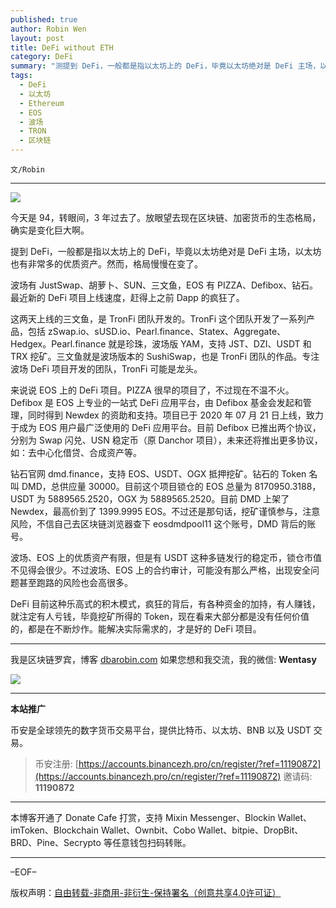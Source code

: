 ```yaml
---
published: true
author: Robin Wen
layout: post
title: DeFi without ETH
category: DeFi
summary: "测提到 DeFi，一般都是指以太坊上的 DeFi，毕竟以太坊绝对是 DeFi 主场，以太坊也有非常多的优质资产。然而，格局慢慢在变了。波场、EOS 上的优质资产有限，但是有 USDT 这种多链发行的稳定币，锁仓市值不见得会很少。不过波场、EOS 上的合约审计，可能没有那么严格，出现安全问题甚至跑路的风险也会高很多。DeFi 目前这种乐高式的积木模式，疯狂的背后，有各种资金的加持，有人赚钱，就注定有人亏钱，毕竟挖矿所得的 Token，现在看来大部分都是没有任何价值的，都是在不断炒作。能解决实际需求的，才是好的 DeFi 项目。"
tags:
  - DeFi
  - 以太坊
  - Ethereum
  - EOS
  - 波场
  - TRON
  - 区块链
---
```


`文/Robin`

***

![](https://cdn.dbarobin.com/29arm8q.png)

今天是 94，转眼间，3 年过去了。放眼望去现在区块链、加密货币的生态格局，确实是变化巨大啊。

提到 DeFi，一般都是指以太坊上的 DeFi，毕竟以太坊绝对是 DeFi 主场，以太坊也有非常多的优质资产。然而，格局慢慢在变了。

波场有 JustSwap、胡萝卜、SUN、三文鱼，EOS 有 PIZZA、Defibox、钻石。最近新的 DeFi 项目上线速度，赶得上之前 Dapp 的疯狂了。

这两天上线的三文鱼，是 TronFi 团队开发的。TronFi 这个团队开发了一系列产品，包括 zSwap.io、sUSD.io、Pearl.finance、Statex、Aggregate、Hedgex。Pearl.finance 就是珍珠，波场版 YAM，支持 JST、DZI、USDT 和 TRX 挖矿。三文鱼就是波场版本的 SushiSwap，也是 TronFi 团队的作品。专注波场 DeFi 项目开发的团队，TronFi 可能是龙头。

来说说 EOS 上的 DeFi 项目。PIZZA 很早的项目了，不过现在不温不火。Defibox 是 EOS 上专业的一站式 DeFi 应用平台，由 Defibox 基金会发起和管理，同时得到 Newdex 的资助和支持。项目已于 2020 年 07 月 21 日上线，致力于成为 EOS 用户最广泛使用的 DeFi 应用平台。目前 Defibox 已推出两个协议，分别为 Swap 闪兑、USN 稳定币（原 Danchor 项目），未来还将推出更多协议，如：去中心化借贷、合成资产等。

钻石官网 dmd.finance，支持 EOS、USDT、OGX 抵押挖矿。钻石的 Token 名叫 DMD，总供应量 30000。目前这个项目锁仓的 EOS 总量为 8170950.3188，USDT 为 5889565.2520，OGX 为 5889565.2520。目前 DMD 上架了 Newdex，最高价到了 1399.9995 EOS。不过还是那句话，挖矿谨慎参与，注意风险，不信自己去区块链浏览器查下 eosdmdpool11 这个账号，DMD 背后的账号。

波场、EOS 上的优质资产有限，但是有 USDT 这种多链发行的稳定币，锁仓市值不见得会很少。不过波场、EOS 上的合约审计，可能没有那么严格，出现安全问题甚至跑路的风险也会高很多。

DeFi 目前这种乐高式的积木模式，疯狂的背后，有各种资金的加持，有人赚钱，就注定有人亏钱，毕竟挖矿所得的 Token，现在看来大部分都是没有任何价值的，都是在不断炒作。能解决实际需求的，才是好的 DeFi 项目。

***

我是区块链罗宾，博客 [dbarobin.com](https://dbarobin.com/)
如果您想和我交流，我的微信: **Wentasy**

![](https://cdn.dbarobin.com/v4yywe2.png)

***

**本站推广**

币安是全球领先的数字货币交易平台，提供比特币、以太坊、BNB 以及 USDT 交易。

> 币安注册: [https://accounts.binancezh.pro/cn/register/?ref=11190872](https://accounts.binancezh.pro/cn/register/?ref=11190872)
> 邀请码: **11190872**

***

本博客开通了 Donate Cafe 打赏，支持 Mixin Messenger、Blockin Wallet、imToken、Blockchain Wallet、Ownbit、Cobo Wallet、bitpie、DropBit、BRD、Pine、Secrypto 等任意钱包扫码转账。

<center>
    <div class="--donate-button"
         data-button-id="f8b9df0d-af9a-460d-8258-d3f435445075"
    ></div>
</center>

***

–EOF–

版权声明：[自由转载-非商用-非衍生-保持署名（创意共享4.0许可证）](http://creativecommons.org/licenses/by-nc-nd/4.0/deed.zh)